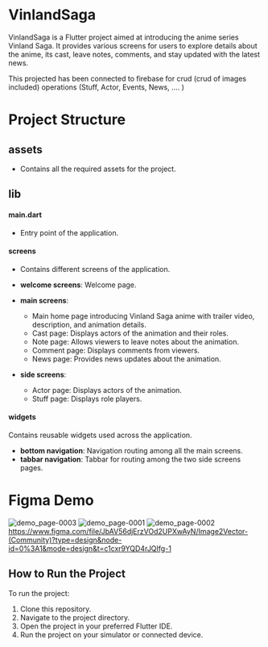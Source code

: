# VinlandSaga

VinlandSaga is a Flutter project aimed at introducing the anime series Vinland Saga. It provides various screens for users to explore details about the anime, its cast, leave notes, comments, and stay updated with the latest news.

This projected has been connected to firebase for crud (crud of images included) operations (Stuff, Actor, Events, News, .... )

 
# Project Structure

## assets
- Contains all the required assets for the project.

## lib
#### main.dart
- Entry point of the application.

#### screens
- Contains different screens of the application.

- **welcome screens**: Welcome page.
- **main screens**:
  - Main home page introducing Vinland Saga anime with trailer video, description, and animation details.
  - Cast page: Displays actors of the animation and their roles.
  - Note page: Allows viewers to leave notes about the animation.
  - Comment page: Displays comments from viewers.
  - News page: Provides news updates about the animation.
- **side screens**:
  - Actor page: Displays actors of the animation.
  - Stuff page: Displays role players.

#### widgets
Contains reusable widgets used across the application.

- **bottom navigation**: Navigation routing among all the main screens.
- **tabbar navigation**: Tabbar for routing among the two side screens pages.



# Figma Demo

![demo_page-0003](https://github.com/YasarMushtaq1/anime_vinlandsaga/assets/124120950/431bb134-dbc4-4804-a4d7-d266c519362f)
![demo_page-0001](https://github.com/YasarMushtaq1/anime_vinlandsaga/assets/124120950/05053f19-a54a-4de7-a08e-26710b1c96cb)
![demo_page-0002](https://github.com/YasarMushtaq1/anime_vinlandsaga/assets/124120950/50b0e3fa-4dfa-4877-8d93-d02ca7ba34b5)
https://www.figma.com/file/JbAV56djErzVOd2UPXwAyN/Image2Vector-(Community)?type=design&node-id=0%3A1&mode=design&t=c1cxr9YQD4rJQIfg-1


## How to Run the Project

To run the project:

1. Clone this repository. 
2. Navigate to the project directory.
3. Open the project in your preferred Flutter IDE.
4. Run the project on your simulator or connected device.


